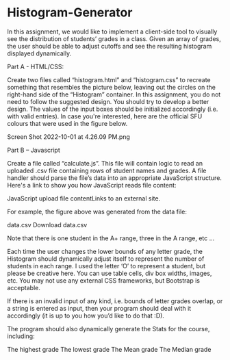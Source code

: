 # Histogram-Generator
In this assignment, we would like to implement a client-side tool to visually see the distribution of students’ grades in a class. Given an array of grades, the user should be able to adjust cutoffs and see the resulting histogram displayed dynamically.

Part A - HTML/CSS:

Create two files called “histogram.html” and “histogram.css” to recreate something that resembles the picture below, leaving out the circles on the right-hand side of the “Histogram” container.  In this assignment, you do not need to follow the suggested design.  You should try to develop a better design. The values of the input boxes should be initialized accordingly (i.e. with valid entries). In case you're interested, here are the official SFU colours that were used in the figure below.

Screen Shot 2022-10-01 at 4.26.09 PM.png

Part B – Javascript

Create a file called “calculate.js”.  This file will contain logic to read an uploaded .csv file containing rows of student names and grades. A file handler should parse the file’s data into an appropriate JavaScript structure. Here's a link to show you how JavaScript reads file content:

JavaScript upload file contentLinks to an external site. 

For example, the figure above was generated from the data file:

data.csv Download data.csv 

Note that there is one student in the A+ range, three in the A range, etc …

Each time the user changes the lower bounds of any letter grade, the Histogram should dynamically adjust itself to represent the number of students in each range. I used the letter ‘O’ to represent a student, but please be creative here. You can use table cells, div box widths, images, etc. You may not use any external CSS frameworks, but Bootstrap is acceptable.

If there is an invalid input of any kind, i.e. bounds of letter grades overlap, or a string is entered as input, then your program should deal with it accordingly (it is up to you how you’d like to do that :D).

The program should also dynamically generate the Stats for the course, including:

The highest grade
The lowest grade
The Mean grade
The Median grade
